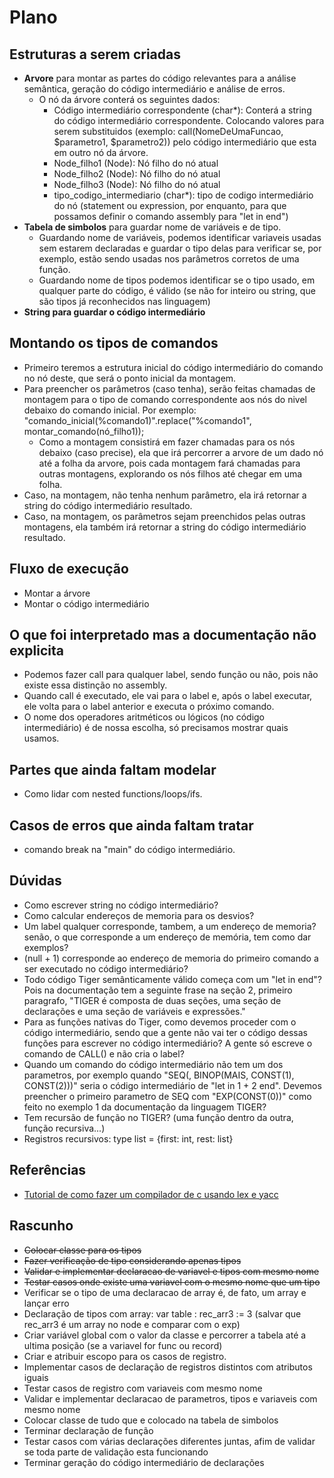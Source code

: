 # Plano

## Estruturas a serem criadas

- **Arvore** para montar as partes do código relevantes para a análise semântica, geração do código intermediário e análise de erros.
    - O nó da árvore conterá os seguintes dados:
        - Código intermediário correspondente (char*): Conterá a string do código intermediário correspondente. Colocando valores para serem substituidos (exemplo: call(NomeDeUmaFuncao, $parametro1, $parametro2)) pelo código intermediário que esta em outro nó da árvore.
        - Node_filho1 (Node): Nó filho do nó atual
        - Node_filho2 (Node): Nó filho do nó atual
        - Node_filho3 (Node): Nó filho do nó atual
        - tipo_codigo_intermediario (char*): tipo de codigo intermediário do nó (statement ou expression, por enquanto, para que possamos definir o comando assembly para "let in end") 
- **Tabela de simbolos** para guardar nome de variáveis e de tipo. 
    - Guardando nome de variáveis, podemos identificar variaveis usadas sem estarem declaradas e guardar o tipo delas para verificar se, por exemplo, estão sendo usadas nos parâmetros corretos de uma função.
    - Guardando nome de tipos podemos identificar se o tipo usado, em qualquer parte do código, é válido (se não for inteiro ou string, que são tipos já reconhecidos nas linguagem)
- **String para guardar o código intermediário**

## Montando os tipos de comandos

- Primeiro teremos a estrutura inicial do código intermediário do comando no nó deste, que será o ponto inicial da montagem.
- Para preencher os parâmetros (caso tenha), serão feitas chamadas de montagem para o tipo de comando correspondente aos nós do nivel debaixo do comando inicial. Por exemplo: "comando_inicial(%comando1)".replace("%comando1", montar_comando(nó_filho1));
    - Como a montagem consistirá em fazer chamadas para os nós debaixo (caso precise), ela que irá percorrer a arvore de um dado nó até a folha da arvore, pois cada montagem fará chamadas para outras montagens, explorando os nós filhos até chegar em uma folha.
- Caso, na montagem, não tenha nenhum parâmetro, ela irá retornar a string do código intermediário resultado.
- Caso, na montagem, os parâmetros sejam preenchidos pelas outras montagens, ela também irá retornar a string do código intermediário resultado.

## Fluxo de execução

- Montar a árvore
- Montar o código intermediário

## O que foi interpretado mas a documentação não explicita

- Podemos fazer call para qualquer label, sendo função ou não, pois não existe essa distinção no assembly.
- Quando call é executado, ele vai para o label e, após o label executar, ele volta para o label anterior e executa o próximo comando.
- O nome dos operadores aritméticos ou lógicos (no código intermediário) é de nossa escolha, só precisamos mostrar quais usamos.

## Partes que ainda faltam modelar

- Como lidar com nested functions/loops/ifs.

## Casos de erros que ainda faltam tratar

- comando break na "main" do código intermediário.
## Dúvidas

- Como escrever string no código intermediário?
- Como calcular endereços de memoria para os desvios?
- Um label qualquer corresponde, tambem, a um endereço de memoria? senão, o que corresponde a um endereço de memória, tem como dar exemplos?
- (null + 1) corresponde ao endereço de memoria do primeiro comando a ser executado no código intermediário?
- Todo código Tiger semânticamente válido começa com um "let in end"? Pois na documentação tem a seguinte frase na seção 2, primeiro paragrafo, "TIGER é composta de duas seções, uma seção de declarações e uma seção de variáveis e expressões."
- Para as funções nativas do Tiger, como devemos proceder com o código intermediário, sendo que a gente não vai ter o código dessas funções para escrever no código intermediário? A gente só escreve o comando de CALL() e não cria o label?
- Quando um comando do código intermediário não tem um dos parametros, por exemplo quando "SEQ(, BINOP(MAIS, CONST(1), CONST(2)))" seria o código intermediário de "let in 1 + 2 end". Devemos preencher o primeiro parametro de SEQ com "EXP(CONST(0))" como feito no exemplo 1 da documentação da linguagem TIGER?
- Tem recursão de função no TIGER? (uma função dentro da outra, função recursiva...)
- Registros recursivos: type list = {first: int, rest: list}

## Referências

- [Tutorial de como fazer um compilador de c usando lex e yacc](https://medium.com/codex/building-a-c-compiler-using-lex-and-yacc-446262056aaa)

## Rascunho

- ~~Colocar classe para os tipos~~
- ~~Fazer verificação de tipo considerando apenas tipos~~
- ~~Validar e implementar declaracao de variavel e tipos com mesmo nome~~
- ~~Testar casos onde existe uma variavel com o mesmo nome que um tipo~~
- Verificar se o tipo de uma declaracao de array é, de fato, um array e lançar erro
- Declaração de tipos com array: var table : rec_arr3 := 3 (salvar que rec_arr3 é um array no node e comparar com o exp)
- Criar variável global com o valor da classe e percorrer a tabela até a ultima posição (se a variavel for func ou record)
- Criar e atribuir escopo para os casos de registro.
- Implementar casos de declaração de registros distintos com atributos iguais
- Testar casos de registro com variaveis com mesmo nome
- Validar e implementar declaracao de parametros, tipos e variaveis com mesmo nome
- Colocar classe de tudo que e colocado na tabela de simbolos
- Terminar declaração de função
- Testar casos com várias declarações diferentes juntas, afim de validar se toda parte de validação esta funcionando
- Terminar geração do código intermediário de declarações
